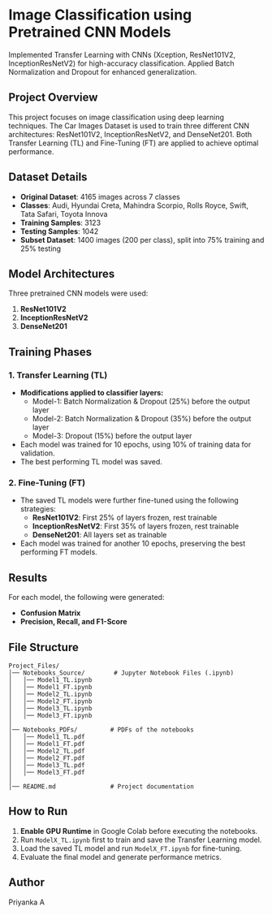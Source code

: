 # Image Classification using Pretrained CNN Models
Implemented Transfer Learning with CNNs (Xception, ResNet101V2, InceptionResNetV2) for high-accuracy classification. Applied Batch Normalization and Dropout for enhanced generalization.

## Project Overview
This project focuses on image classification using deep learning techniques. The Car Images Dataset is used to train three different CNN architectures: ResNet101V2, InceptionResNetV2, and DenseNet201. Both Transfer Learning (TL) and Fine-Tuning (FT) are applied to achieve optimal performance.

## Dataset Details
- **Original Dataset**: 4165 images across 7 classes
- **Classes**: Audi, Hyundai Creta, Mahindra Scorpio, Rolls Royce, Swift, Tata Safari, Toyota Innova
- **Training Samples**: 3123
- **Testing Samples**: 1042
- **Subset Dataset**: 1400 images (200 per class), split into 75% training and 25% testing

## Model Architectures
Three pretrained CNN models were used:
1. **ResNet101V2**
2. **InceptionResNetV2**
3. **DenseNet201**

## Training Phases
### 1. Transfer Learning (TL)
- **Modifications applied to classifier layers:**
  - Model-1: Batch Normalization & Dropout (25%) before the output layer
  - Model-2: Batch Normalization & Dropout (35%) before the output layer
  - Model-3: Dropout (15%) before the output layer
- Each model was trained for 10 epochs, using 10% of training data for validation.
- The best performing TL model was saved.

### 2. Fine-Tuning (FT)
- The saved TL models were further fine-tuned using the following strategies:
  - **ResNet101V2**: First 25% of layers frozen, rest trainable
  - **InceptionResNetV2**: First 35% of layers frozen, rest trainable
  - **DenseNet201**: All layers set as trainable
- Each model was trained for another 10 epochs, preserving the best performing FT models.

## Results
For each model, the following were generated:
- **Confusion Matrix**
- **Precision, Recall, and F1-Score**

## File Structure
```
Project_Files/
│── Notebooks_Source/        # Jupyter Notebook Files (.ipynb)
│   │── Model1_TL.ipynb
│   │── Model1_FT.ipynb
│   │── Model2_TL.ipynb
│   │── Model2_FT.ipynb
│   │── Model3_TL.ipynb
│   │── Model3_FT.ipynb
│
│── Notebooks_PDFs/         # PDFs of the notebooks
│   │── Model1_TL.pdf
│   │── Model1_FT.pdf
│   │── Model2_TL.pdf
│   │── Model2_FT.pdf
│   │── Model3_TL.pdf
│   │── Model3_FT.pdf
│
│── README.md               # Project documentation
```

## How to Run
1. **Enable GPU Runtime** in Google Colab before executing the notebooks.
2. Run `ModelX_TL.ipynb` first to train and save the Transfer Learning model.
3. Load the saved TL model and run `ModelX_FT.ipynb` for fine-tuning.
4. Evaluate the final model and generate performance metrics.

## Author
Priyanka A  


